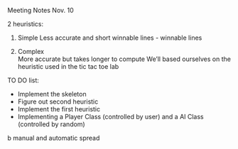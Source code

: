 Meeting Notes Nov. 10

2 heuristics: 
1) Simple
  Less accurate and short
    winnable lines - winnable lines

2) Complex  
  More accurate but takes longer to compute
   We’ll based ourselves on the heuristic used in the tic tac toe lab

TO DO list:
- Implement the skeleton
- Figure out second heuristic
- Implement the first heuristic
- Implementing a Player Class (controlled by user) and a AI Class (controlled by random)

b manual and automatic spread


